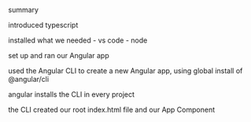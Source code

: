 summary

introduced typescript

installed what we needed
    - vs code
    - node

set up and ran our Angular app

used the Angular CLI to create a new Angular app, using global install of @angular/cli 

angular installs the CLI in every project

the CLI created our root index.html file and our App Component